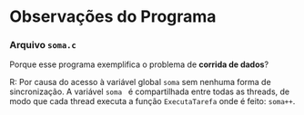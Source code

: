 # Observações do Programa

### Arquivo `soma.c`

Porque esse programa exemplifica o problema de **corrida de dados**?

R: Por causa do acesso à variável global `soma` sem nenhuma forma de
sincronização. A variável `soma ` é compartilhada entre todas as threads, de
modo que cada thread executa a função `ExecutaTarefa` onde é feito: `soma++`.
